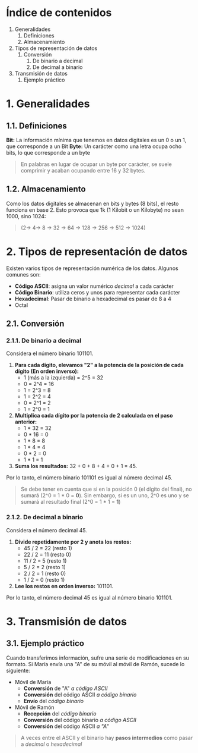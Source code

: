 # Índice de contenidos

1. Generalidades
	1. Definiciones
	2. Almacenamiento
2. Tipos de representación de datos
	1. Conversión
		1. De binario a decimal
		2. De decimal a binario
3. Transmisión de datos
	1. Ejemplo práctico

# 1. Generalidades

## 1.1. Definiciones
**Bit:** La información mínima que tenemos en datos digitales es un 0 o un 1, que corresponde a un Bit
**Byte:** Un carácter como una letra ocupa ocho bits, lo que corresponde a un byte

> En palabras en lugar de ocupar un byte por carácter, se suele comprimir y acaban ocupando entre 16 y 32 bytes.

## 1.2. Almacenamiento 
Como los datos digitales se almacenan en bits y bytes (8 bits), el resto funciona en base 2.
Esto provoca que 1k (1 Kilobit o un Kilobyte) no sean 1000, sino 1024: 

>(2-> 4-> 8 -> 32 -> 64 -> 128 -> 256 -> 512 -> 1024)

# 2. Tipos de representación de datos
Existen varios tipos de representación numérica de los datos.
Algunos comunes son:
- **Código ASCII**: asigna un valor numérico *decimal* a cada carácter
- **Código Binario**: utiliza ceros y unos para representar cada carácter
- **Hexadecimal**: Pasar de binario a hexadecimal es pasar de 8 a 4
- Octal

## 2.1. Conversión

### 2.1.1. De binario a decimal
Considera el número binario 101101. 

1. **Para cada dígito, elevamos "2" a la potencia de la posición de cada dígito (En orden inverso):**
    - 1 (más a la izquierda) = 2^5 = 32
    - 0 = 2^4 = 16
    - 1 = 2^3 = 8
    - 1 = 2^2 = 4
    - 0 = 2^1 = 2
    - 1 = 2^0 = 1
2. **Multiplica cada dígito por la potencia de 2 calculada en el paso anterior:**
    - 1 \* 32 = 32
    - 0 \* 16 = 0
    - 1 \* 8 = 8
    - 1 \* 4 = 4
    - 0 \* 2 = 0
    - 1 \* 1 = 1
3. **Suma los resultados:** 32 + 0 + 8 + 4 + 0 + 1 = 45.

Por lo tanto, el número binario 101101 es igual al número decimal 45.

> Se debe tener en cuenta que si en la posición 0 (el dígito del final), no sumará (2^0 = 1 * 0 = **0**).
> Sin embargo, si es un uno, 2^0 es uno y se sumará al resultado final (2^0 = 1 * 1 = **1**)
### 2.1.2. De decimal a binario
Considera el número decimal 45. 

1. **Divide repetidamente por 2 y anota los restos:**
    - 45 / 2 = 22 (resto 1)
    - 22 / 2 = 11 (resto 0)
    - 11 / 2 = 5 (resto 1)
    - 5 / 2 = 2 (resto 1)
    - 2 / 2 = 1 (resto 0)
    - 1 / 2 = 0 (resto 1)
2. **Lee los restos en orden inverso:** 101101.

Por lo tanto, el número decimal 45 es igual al número binario 101101.

# 3. Transmisión de datos

## 3.1. Ejemplo práctico
Cuando transferimos información, sufre una serie de modificaciones en su formato.
Si María envía una "A" de su móvil al móvil de Ramón, sucede lo siguiente:
- Móvil de María
	- **Conversión** de "A" *a código ASCII*
	- **Conversión** del código ASCII *a código binario*
	- **Envío** del *código binario*
- Móvil de Ramón
	- **Recepción** del *código binario*
	- **Conversión** del código binario *a código ASCII*
	- **Conversión** del código ASCII *a "A"*

> A veces entre el ASCII y el binario hay **pasos intermedios** como pasar a *decimal* o *hexadecimal*

